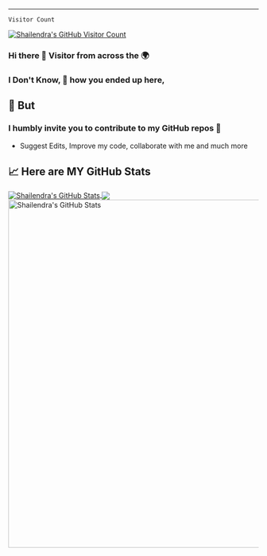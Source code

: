 ---
```
Visitor Count
```
<a href="#">
  <img align="center" src="https://count.getloli.com/get/@:shailendrakashyap?theme=gelbooru" alt="Shailendra's GitHub Visitor Count" />
</a> 




### Hi there 👋  Visitor from across the 🌍
### I Don't Know, 🤔 how you ended up here, 
## 🧐 But 
### I humbly invite you to contribute to my GitHub repos 🤗
-  Suggest Edits, Improve my code, collaborate with me and much more

<!-- ![Alt text](https://avatars.githubusercontent.com/u/46565698 "my_profile_pic")  -->


<!--
**shailendrakashyap/shailendrakashyap** is a ✨ _special_ ✨ repository because its `README.md` (this file) appears on your GitHub profile.

https://profile-summary-for-github.com/user/shailendrakashyap/

Here are some ideas to get you started:

- 🔭 I’m currently working on ...
- 🌱 I’m currently learning ...
- 👯 I’m looking to collaborate on ...
- 🤔 I’m looking for help with ...
- 💬 Ask me about ...
- 📫 How to reach me: ...
- 😄 Pronouns: ...
- ⚡ Fun fact: ...
-->

## &#x1f4c8; Here are MY GitHub Stats

<a href="#">
  <img align="center" src="https://user-images.githubusercontent.com/46565698/215111479-573e8fcf-6365-43a7-b179-fec6f7bc1681.png" alt="Shailendra's GitHub Stats" />
</a> 

<a href="#">
  <img align="center" src="https://github-readme-stats.vercel.app/api/top-langs/?username=shailendrakashyap&hide=java,html,tex&title_color=ffffff&text_color=c9cacc&icon_color=2bbc8a&bg_color=1d1f21&langs_count=100" />
</a> 

<a href="#">
  <img align="top" src="https://github-readme-stats.vercel.app/api?username=shailendrakashyap&show_icons=true&line_height=27&count_private=true&title_color=ffffff&text_color=c9cacc&icon_color=2bbc8a&bg_color=1d1f21" alt="Shailendra's GitHub Stats" width="700" />
</a>
